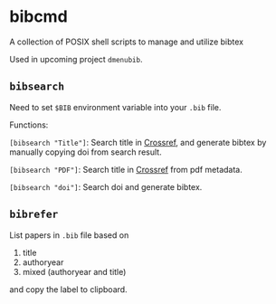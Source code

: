 # bibcmd

A collection of POSIX shell scripts to manage and utilize bibtex

Used in upcoming project `dmenubib`.

## `bibsearch`

Need to set `$BIB` environment variable into your `.bib` file.

Functions:

`[bibsearch "Title"]`:
Search title in [Crossref](https://search.crossref.org/), and generate bibtex by manually copying doi from search result.

`[bibsearch "PDF"]`:
Search title in [Crossref](https://search.crossref.org/) from pdf metadata.

`[bibsearch "doi"]`:
Search doi and generate bibtex.

## `bibrefer`

List papers in `.bib` file based on

1. title
2. authoryear
3. mixed (authoryear and title)

and copy the label to clipboard.
